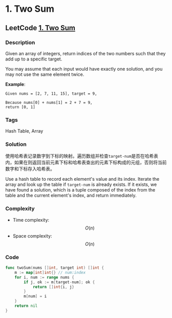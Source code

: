 # 1. Two Sum

## LeetCode [1. Two Sum](https://leetcode-cn.com/problems/two-sum/)

### Description

Given an array of integers, return indices of the two numbers such that they add up to a specific target.

You may assume that each input would have exactly one solution, and you may not use the same element twice.

**Example**:

```text
Given nums = [2, 7, 11, 15], target = 9,

Because nums[0] + nums[1] = 2 + 7 = 9,
return [0, 1]
```

### Tags

Hash Table, Array

### Solution

使用哈希表记录数字到下标的映射。遍历数组并检查`target-num`是否在哈希表内，如果在则返回当前元素下标和哈希表查出的元素下标构成的元组，否则将当前数字和下标存入哈希表。

Use a hash table to record each element's value and its index. Iterate the array and look up the table if `target-num` is already exists. If it exists, we have found a solution, which is a tuple composed of the index from the table and the current element's index, and return immediately.

### Complexity

* Time complexity: $$O(n)$$
* Space complexity: $$O(n)$$

### Code

```go
func twoSum(nums []int, target int) []int {
	m := map[int]int{} // num:index
	for i, num := range nums {
		if j, ok := m[target-num]; ok {
			return []int{i, j}
		}
		m[num] = i
	}
	return nil
}
```

